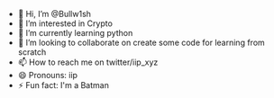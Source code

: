 - 👋 Hi, I’m @Bullw1sh
- 👀 I’m interested in Crypto
- 🌱 I’m currently learning python
- 💞️ I’m looking to collaborate on create some code for learning from scratch 
- 📫 How to reach me on twitter/iip_xyz
- 😄 Pronouns: iip
- ⚡ Fun fact: I'm a Batman

<!---
Bullw1sh/Bullw1sh is a ✨ special ✨ repository because its `README.md` (this file) appears on your GitHub profile.
You can click the Preview link to take a look at your changes.
--->

